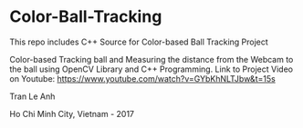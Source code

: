 # Color-Ball-Tracking
This repo includes C++ Source for Color-based Ball Tracking Project

Color-based Tracking ball and Measuring the distance from the Webcam to the ball using OpenCV Library and C++ Programming.
Link to Project Video on Youtube: https://www.youtube.com/watch?v=GYbKhNLTJbw&t=15s

Tran Le Anh

Ho Chi Minh City, Vietnam - 2017
